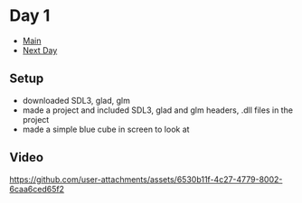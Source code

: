 # Day 1

- [Main](../README.md)
- [Next Day](Day2.md)

## Setup

- downloaded SDL3, glad, glm
- made a project and included SDL3, glad and glm headers, .dll files in the project
- made a simple blue cube in screen to look at

## Video

<https://github.com/user-attachments/assets/6530b11f-4c27-4779-8002-6caa6ced65f2>
